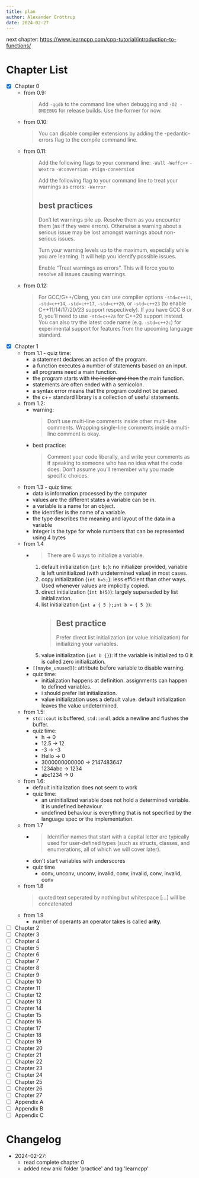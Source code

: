 ```yaml
---
title: plan
author: Alexander Gröttrup
date: 2024-02-27
---
```


next chapter: https://www.learncpp.com/cpp-tutorial/introduction-to-functions/

# Chapter List

- [x] Chapter 0
  - from 0.9:
    > Add `-ggdb` to the command line when debugging and `-O2 -DNDEBUG` for
    > release builds. Use the former for now.
  - from 0.10:
    > You can disable compiler extensions by adding the -pedantic-errors flag
    > to the compile command line.
  - from 0.11:
    > Add the following flags to your command line: `-Wall` `-Weffc++` `-Wextra`
    > `-Wconversion` `-Wsign-conversion`
    > 
    > Add the following flag to your command line to treat your warnings as
    > errors: `-Werror`
    > 
    > ## best practices
    > Don’t let warnings pile up. Resolve them as you encounter them (as if
    > they were errors). Otherwise a warning about a serious issue may be lost
    > amongst warnings about non-serious issues.
    > 
    > Turn your warning levels up to the maximum, especially while you are
    > learning. It will help you identify possible issues.
    > 
    > Enable “Treat warnings as errors”. This will force you to resolve all
    > issues causing warnings.  
  - from 0.12:
    > For GCC/G++/Clang, you can use compiler options `-std=c++11`, `-std=c++14`,
    > `-std=c++17`, `-std=c++20`, or `-std=c++23` (to enable C++11/14/17/20/23
    > support respectively). If you have GCC 8 or 9, you’ll need to use
    > `-std=c++2a` for C++20 support instead. You can also try the latest code
    > name (e.g. `-std=c++2c`) for experimental support for features from the
    > upcoming language standard.
- [x] Chapter 1
  - from 1.1 - quiz time: 
    - a statement declares an action of the program.
    - a function executes a number of statements based on an input.
    - all programs need a main function.
    - the program starts with ~~the loader and then~~ the main function.
    - statements are often ended with a semicolon.
    - a syntax error means that the program could not be parsed.
    - the c++ standard library is a collection of useful statements.
  - from 1.2:
    - warning:
      > Don’t use multi-line comments inside other multi-line comments.
      > Wrapping single-line comments inside a multi-line comment is okay.
    - best practice:
      > Comment your code liberally, and write your comments as if speaking to
      > someone who has no idea what the code does. Don’t assume you’ll
      > remember why you made specific choices.
  - from 1.3 - quiz time:
    - data is information processed by the computer
    - values are the different states a variable can be in.
    - a variable is a name for an object.
    - the identifier is the name of a variable.
    - the type describes the meaning and layout of the data in a variable
    - integer is the type for whole numbers that can be represented using 4
      bytes
  - from 1.4
    - > There are 6 ways to initialize a variable.
      1. default initialization (`int b;`): no initializer provided, variable
         is left uninitialized (with undetermined value) in most cases.
      1. copy initialization (`int b=5;`): less efficient than other ways. Used
         whenever values are implicitly copied.
      1. direct initialization (`int b(5)`): largely superseded by list
         initialization.
      1. list initialization (`int a { 5 };int b = { 5 }`): 
         > ## Best practice
         > Prefer direct list initialization (or value initialization) for
         > initializing your variables.
      1. value initialization (`int b {}`): if the variable is initialized to 0
         it is called zero initialization.
    - `[[maybe_unused]]`: attribute before variable to disable warning.
    - quiz time:
      - initialization happens at definition. assignments can happen to defined
        variables.
      - i should prefer list initialization.
      - value initialization uses a default value. default initialization
        leaves the value undetermined.
  - from 1.5:
    - `std::cout` is buffered, `std::endl` adds a newline and flushes the
      buffer.
    - quiz time:
      - h -> 0
      - 12.5 -> 12
      - -3 -> -3
      - Hello -> 0
      - 3000000000000 -> 2147483647
      - 1234abc -> 1234
      - abc1234 -> 0
  - from 1.6:
    - default initialization does not seem to work
    - quiz time:
      - an uninitialized variable does not hold a determined variable. it is
        undefined behaviour.
      - undefined behaviour is everything that is not specified by the
        language spec or the implementation.
  - from 1.7
    - > Identifier names that start with a capital letter are typically used
      > for user-defined types (such as structs, classes, and enumerations,
      > all of which we will cover later).
    - don't start variables with underscores
    - quiz time
      - conv, unconv, unconv, invalid, conv, invalid, conv, invalid, conv 
  - from 1.8
    > quoted text seperated by nothing but whitespace […] will be concatenated
  - from 1.9
    - number of operants an operator takes is called **arity**.
- [ ] Chapter 2
- [ ] Chapter 3
- [ ] Chapter 4
- [ ] Chapter 5
- [ ] Chapter 6
- [ ] Chapter 7
- [ ] Chapter 8
- [ ] Chapter 9
- [ ] Chapter 10
- [ ] Chapter 11
- [ ] Chapter 12
- [ ] Chapter 13
- [ ] Chapter 14
- [ ] Chapter 15
- [ ] Chapter 16
- [ ] Chapter 17
- [ ] Chapter 18
- [ ] Chapter 19
- [ ] Chapter 20
- [ ] Chapter 21
- [ ] Chapter 22
- [ ] Chapter 23
- [ ] Chapter 24
- [ ] Chapter 25
- [ ] Chapter 26
- [ ] Chapter 27
- [ ] Appendix A
- [ ] Appendix B
- [ ] Appendix C

# Changelog

- 2024-02-27:
  - read complete chapter 0
  - added new anki folder 'practice' and tag 'learncpp'
